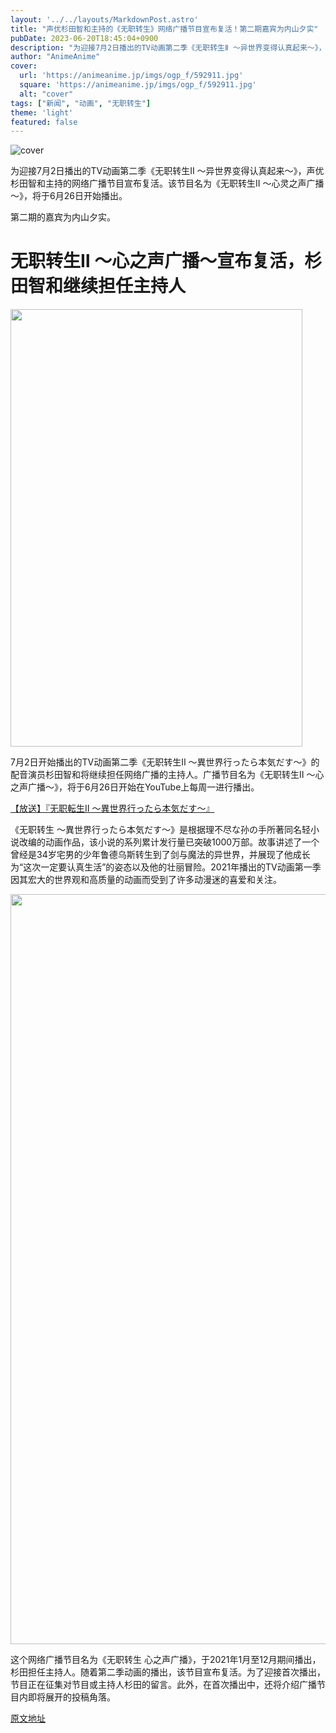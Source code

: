 ```yaml
---
layout: '../../layouts/MarkdownPost.astro'
title: "声优杉田智和主持的《无职转生》网络广播节目宣布复活！第二期嘉宾为内山夕实"
pubDate: 2023-06-20T18:45:04+0900
description: "为迎接7月2日播出的TV动画第二季《无职转生Ⅱ ～异世界变得认真起来～》，声优杉田智和主持的网络广播节目宣布复活。该节目名为《无职转生Ⅱ ～心灵之声广播～》，将于6月26日开始播出。"
author: "AnimeAnime"
cover:
  url: 'https://animeanime.jp/imgs/ogp_f/592911.jpg'
  square: 'https://animeanime.jp/imgs/ogp_f/592911.jpg'
  alt: "cover"
tags: ["新闻", "动画", "无职转生"]
theme: 'light'
featured: false
---
```


![cover](https://animeanime.jp/imgs/ogp_f/592911.jpg)

为迎接7月2日播出的TV动画第二季《无职转生Ⅱ ～异世界变得认真起来～》，声优杉田智和主持的网络广播节目宣布复活。该节目名为《无职转生Ⅱ ～心灵之声广播～》，将于6月26日开始播出。

第二期的嘉宾为内山夕实。

# 无职转生Ⅱ ～心之声广播～宣布复活，杉田智和继续担任主持人

<div class="figure figure-center --abematv"><img alt="" class="figure__img" height="700" src="/imgs/zoom/592912.jpg" width="467"></div>

7月2日开始播出的TV动画第二季《无职转生Ⅱ ～異世界行ったら本気だす～》的配音演员杉田智和将继续担任网络广播的主持人。广播节目名为《无职转生Ⅱ ～心之声广播～》，将于6月26日开始在YouTube上每周一进行播出。

<a href="https://abema.tv/channels/abema-anime/slots/AJT1NJPh3mBg5D?utm_campaign=others_times_10084623_ap_free_slots_AJT1NJPh3mBg5D&amp;utm_medium=web&amp;utm_source=abematimes">【放送】『无职転生Ⅱ ～異世界行ったら本気だす～』</a>

《无职转生 ～異世界行ったら本気だす～》是根据理不尽な孙の手所著同名轻小说改编的动画作品，该小说的系列累计发行量已突破1000万部。故事讲述了一个曾经是34岁宅男的少年鲁德乌斯转生到了剑与魔法的异世界，并展现了他成长为“这次一定要认真生活”的姿态以及他的壮丽冒险。2021年播出的TV动画第一季因其宏大的世界观和高质量的动画而受到了许多动漫迷的喜爱和关注。

<div class="figure figure-center --abematv"><img alt="" class="figure__img" height="1200" src="/imgs/zoom/592913.jpg" width="851"></div>

这个网络广播节目名为《无职转生 心之声广播》，于2021年1月至12月期间播出，杉田担任主持人。随着第二季动画的播出，该节目宣布复活。为了迎接首次播出，节目正在征集对节目或主持人杉田的留言。此外，在首次播出中，还将介绍广播节目内即将展开的投稿角落。

  [原文地址](https://animeanime.jp/article/2023/06/20/78060.html)